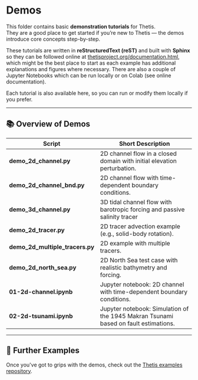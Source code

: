 # Demos

This folder contains basic **demonstration tutorials** for Thetis.  
They are a good place to get started if you’re new to Thetis — the demos introduce core concepts step-by-step.

These tutorials are written in **reStructuredText (reST)** and built with **Sphinx** so they can be followed online at 
[thetisproject.org/documentation.html](https://thetisproject.org/documentation.html), which might be the best place to 
start as each example has additional explanations and figures where necessary. There are also a couple of Jupyter 
Notebooks which can be run locally or on Colab (see online documentation).

Each tutorial is also available here, so you can run or modify them locally if you prefer.

---

## 📚 Overview of Demos

| Script                            | Short Description                                                                    |
|-----------------------------------|--------------------------------------------------------------------------------------|
| **demo_2d_channel.py**            | 2D channel flow in a closed domain with initial elevation perturbation.              |
| **demo_2d_channel_bnd.py**        | 	2D channel flow with time-dependent boundary conditions.                            |
| **demo_3d_channel.py**            | 	3D tidal channel flow with barotropic forcing and passive salinity tracer           |
| **demo_2d_tracer.py**             | 	2D tracer advection example (e.g., solid-body rotation).                            |
| **demo_2d_multiple_tracers.py**   | 	2D example with multiple tracers.                                                   |
| **demo_2d_north_sea.py**          | 	2D North Sea test case with realistic bathymetry and forcing.                       |
| **01-2d-channel.ipynb**           | 	Jupyter notebook: 2D channel with time-dependent boundary conditions.               |
| **02-2d-tsunami.ipynb**           | 	Jupyter notebook: Simulation of the 1945 Makran Tsunami based on fault estimations. |

---

## 📎 Further Examples

Once you've got to grips with the demos, check out the [Thetis examples repository](../examples/readme.md).
